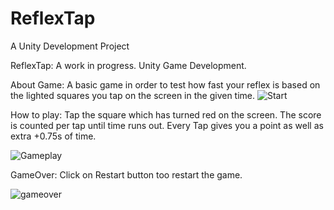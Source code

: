 # ReflexTap
A Unity Development Project

ReflexTap:
A work in progress.
Unity Game Development.

About Game:
  A basic game in order to test how fast your reflex is based on the lighted squares you tap on the screen in the given time. 
  ![Start ](https://user-images.githubusercontent.com/104684412/222948022-722f7f17-07e2-4c55-a339-16e7220e3e97.jpg) 


How to play:
  Tap the square which has turned red on the screen.
  The score is counted per tap until time runs out.
  Every Tap gives you a point as well as extra +0.75s of time.
  
  
  
![Gameplay](https://user-images.githubusercontent.com/104684412/222948030-01df59e7-808b-418f-9078-3c2e9f959dae.jpg)

GameOver:
  Click on Restart button too restart the game.

  ![gameover](https://user-images.githubusercontent.com/104684412/222948048-573b54f4-eb93-40cb-b88e-db014b227845.jpg)
